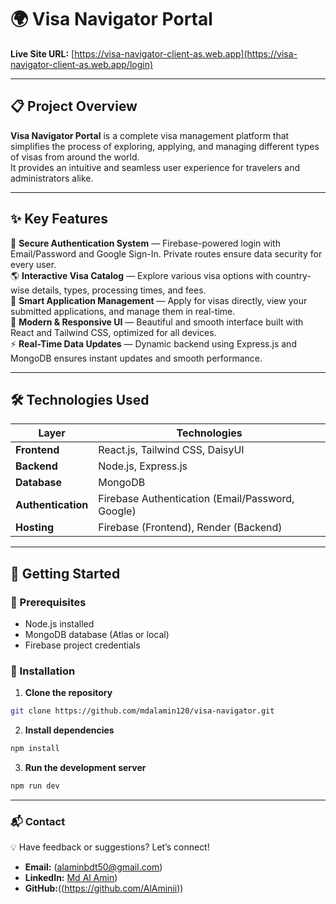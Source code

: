 # 🌍 Visa Navigator Portal  

**Live Site URL:** [https://visa-navigator-client-as.web.app](https://visa-navigator-client-as.web.app/login)  

---

## 📋 Project Overview  

**Visa Navigator Portal** is a complete visa management platform that simplifies the process of exploring, applying, and managing different types of visas from around the world.  
It provides an intuitive and seamless user experience for travelers and administrators alike.  

---

## ✨ Key Features  

🔐 **Secure Authentication System** — Firebase-powered login with Email/Password and Google Sign-In. Private routes ensure data security for every user.  
🌎 **Interactive Visa Catalog** — Explore various visa options with country-wise details, types, processing times, and fees.  
📝 **Smart Application Management** — Apply for visas directly, view your submitted applications, and manage them in real-time.  
🎨 **Modern & Responsive UI** — Beautiful and smooth interface built with React and Tailwind CSS, optimized for all devices.  
⚡ **Real-Time Data Updates** — Dynamic backend using Express.js and MongoDB ensures instant updates and smooth performance.  

---

## 🛠️ Technologies Used  

| Layer | Technologies |
|-------|---------------|
| **Frontend** | React.js, Tailwind CSS, DaisyUI |
| **Backend** | Node.js, Express.js |
| **Database** | MongoDB |
| **Authentication** | Firebase Authentication (Email/Password, Google) |
| **Hosting** | Firebase (Frontend), Render (Backend) |

---

## 🚀 Getting Started  

### 🧩 Prerequisites  
- Node.js installed  
- MongoDB database (Atlas or local)  
- Firebase project credentials  



### 🧰 Installation

1. **Clone the repository**

```bash
git clone https://github.com/mdalamin120/visa-navigator.git
```

2. **Install dependencies**

```bash
npm install
```

3. **Run the development server**

```bash
npm run dev
```

---

### 📬 Contact

💡 Have feedback or suggestions? Let’s connect!

* **Email:** (alaminbdt50@gmail.com)
* **LinkedIn:** [Md Al Amin](https://www.linkedin.com/in/mohammadalaminsalafi/))
* **GitHub:**((https://github.com/AlAminii))



   
